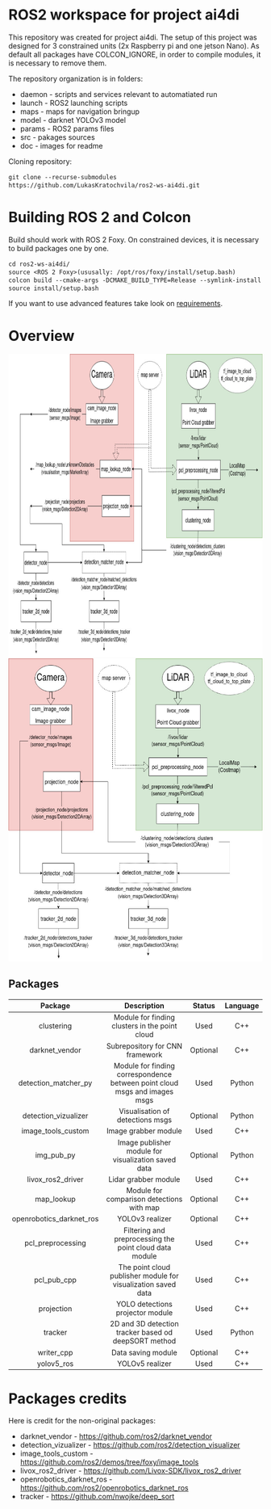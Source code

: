 # ROS2 workspace for project ai4di
This repository was created for project ai4di. The setup of this project was designed for 3  constrained units (2x Raspberry pi and one jetson Nano). As default all packages have COLCON_IGNORE, in order to compile modules, it is necessary to remove them.
 
The repository organization is in folders:
- daemon - scripts and services relevant to automatiated run
- launch - ROS2 launching scripts
- maps - maps for navigation bringup
- model - darknet YOLOv3 model
- params - ROS2 params files
- src - pakages sources
- doc - images for readme

Cloning repository:
```
git clone --recurse-submodules https://github.com/LukasKratochvila/ros2-ws-ai4di.git
```

# Building ROS 2 and Colcon
Build should work with ROS 2 Foxy. On constrained devices, it is necessary to build packages one by one.
```
cd ros2-ws-ai4di/
source <ROS 2 Foxy>(ususally: /opt/ros/foxy/install/setup.bash)
colcon build --cmake-args -DCMAKE_BUILD_TYPE=Release --symlink-install
source install/setup.bash
```
If you want to use advanced features take look on <a href="https://github.com/LukasKratochvila/ros2-ws-ai4di/blob/main/requirements.txt">requirements<a>.

# Overview
<p align="center">
  <img height="600" src="doc/AI4DI.jpg" />
  <img height="600" src="doc/AI4DI-reduced.jpg" />
</p>

## Packages

| Package | Description | Status | Language |
| :---: | :---: | :---: | :---: |
| clustering | Module for finding clusters in the point cloud | Used | C++ |
| darknet_vendor | Subrepository for CNN framework | Optional | C++ |
| detection_matcher_py | Module for finding correspondence between point cloud msgs and images msgs | Used | Python |
| detection_vizualizer | Visualisation of detections msgs | Optional | Python |
| image_tools_custom | Image grabber module | Used | C++ |
| img_pub_py | Image publisher module for visualization saved data | Optional | Python |
| livox_ros2_driver | Lidar grabber module | Used | C++ |
| map_lookup | Module for comparison detections with map | Optional | C++ |
| openrobotics_darknet_ros | YOLOv3 realizer | Optional | C++ |
| pcl_preprocessing | Filtering and preprocessing the point cloud data module | Used | C++ |
| pcl_pub_cpp | The point cloud publisher module for visualization saved data | Used | C++ |
| projection | YOLO detections projector module | Used | C++ |
| tracker | 2D and 3D detection tracker based od deepSORT method | Used | Python |
| writer_cpp | Data saving module | Optional | C++ |
| yolov5_ros | YOLOv5 realizer | Used | C++ |

# Packages credits
Here is credit for the non-original packages:
- darknet_vendor - https://github.com/ros2/darknet_vendor
- detection_vizualizer - https://github.com/ros2/detection_visualizer
- image_tools_custom - https://github.com/ros2/demos/tree/foxy/image_tools
- livox_ros2_driver - https://github.com/Livox-SDK/livox_ros2_driver
- openrobotics_darknet_ros - https://github.com/ros2/openrobotics_darknet_ros
- tracker - https://github.com/nwojke/deep_sort